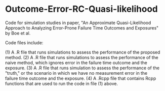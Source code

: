 # Outcome-Error-RC-Quasi-likelihood
Code for simulation studies in paper, "An Approximate Quasi-Likelihood Approach to Analyzing Error-Prone Failure Time Outcomes and Exposures" by Boe et al.

Code files include:

(1) A .R file that runs simulations to assess the performance of the proposed method.
(2) A .R file that runs simulations to assess the performance of the naive method, which ignores error in the failure time outcome and the exposure.
(3) A .R file that runs simulation to assess the performance of the "truth," or the scenario in which we have no measurement error in the failure time outcome and the exposure.
(4) A .Rcpp file that contains Rcpp functions that are used to run the code in file (1) above.
